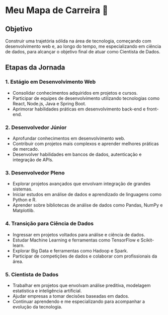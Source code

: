 # Meu Mapa de Carreira 🚀

## Objetivo
Construir uma trajetória sólida na área de tecnologia, começando com desenvolvimento web e, ao longo do tempo, me especializando em ciência de dados, para alcançar o objetivo final de atuar como Cientista de Dados.

## Etapas da Jornada

### 1. **Estágio em Desenvolvimento Web**
- Consolidar conhecimentos adquiridos em projetos e cursos.
- Participar de equipes de desenvolvimento utilizando tecnologias como React, Node.js, Java e Spring Boot.
- Aprimorar habilidades práticas em desenvolvimento back-end e front-end.

### 2. **Desenvolvedor Júnior**
- Aprofundar conhecimentos em desenvolvimento web.
- Contribuir com projetos mais complexos e aprender melhores práticas de mercado.
- Desenvolver habilidades em bancos de dados, autenticação e integração de APIs.

### 3. **Desenvolvedor Pleno**
- Explorar projetos avançados que envolvam integração de grandes sistemas.
- Iniciar estudos em análise de dados e aprendizado de linguagens como Python e R.
- Aprender sobre bibliotecas de análise de dados como Pandas, NumPy e Matplotlib.

### 4. **Transição para Ciência de Dados**
- Ingressar em projetos voltados para análise e ciência de dados.
- Estudar Machine Learning e ferramentas como TensorFlow e Scikit-learn.
- Explorar Big Data e ferramentas como Hadoop e Spark.
- Participar de competições de dados e colaborar com profissionais da área.

### 5. **Cientista de Dados**
- Trabalhar em projetos que envolvam análise preditiva, modelagem estatística e inteligência artificial.
- Ajudar empresas a tomar decisões baseadas em dados.
- Continuar aprendendo e me especializando para acompanhar a evolução da tecnologia.
